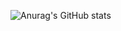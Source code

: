 ![Anurag's GitHub stats](https://github-readme-stats.vercel.app/api?username=cyb3rpeace&show_icons=true&theme=tokyonight)
